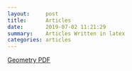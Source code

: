 ```yaml
---
layout:     post
title:      Articles
date:       2019-07-02 11:21:29
summary:    Articles Written in latex
categories: articles
---
```


<a href="\images\geo.pdf"> Geometry PDF  </a>

